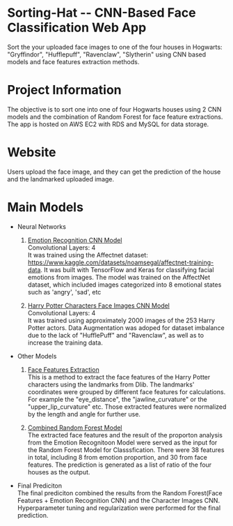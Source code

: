 # Sorting-Hat -- CNN-Based  Face Classification Web App
Sort the your uploaded face images to one of the four houses in Hogwarts: "Gryffindor", "Hufflepuff", "Ravenclaw", "Slytherin" using CNN based models and face features extraction methods.


# Project Information
The objective is to sort one into one of four Hogwarts houses using 2 CNN models and the combination of Random Forest for face feature extractions.
The app is hosted on AWS EC2 with RDS and MySQL for data storage.

# Website
Users upload the face image, and they can get the prediction of the house and the landmarked uploaded image. 

# Main Models
- Neural Networks<br />
  1. <ins>Emotion Recognition CNN Model</ins><br />
    Convolutional Layers: 4<br />
   It was trained using the Affectnet dataset: https://www.kaggle.com/datasets/noamsegal/affectnet-training-data.
   It was built with TensorFlow and Keras for classifying facial emotions from images. The model was trained on the AffectNet dataset, which included images categorized into 8 emotional states such as 'angry', 'sad', etc

  2. <ins>Harry Potter Characters Face Images CNN Model</ins><br />
    Convolutional Layers: 4<br />
    It was trained using approximately 2000 images of the 253 Harry Potter actors. Data Augmentation was adoped for dataset imbalance due to the lack of "HufflePuff" and "Ravenclaw", as well as to increase the training data.

- Other Models<br />
  1. <ins>Face Features Extraction </ins><br />
    This is a method to extract the face features of the Harry Potter characters using the landmarks from Dlib. The landmarks' coordinates were grouped by different face features for calculations. For example the "eye_distance", the "jawline_curvature" or the "upper_lip_curvature" etc. Those extracted features were normalized by the length and angle for further use.
  

  2. <ins>Combined Random Forest Model</ins><br />
     The extracted face features and the result of the proporton analysis from the Emotion Recognitoon Model were served as the input for the Random Forest Model for Classsfication. There were 38 features in total, including 8 from emotion proportion, and 30 from face features. The prediction is generated as a list of ratio of the four houses as the output.
- Final Prediciton<br />
  The final prediciton combined the results from the Random Forest(Face Features + Emotion Recognition CNN) and the Character Images CNN. Hyperparameter tuning and regularization were performed for the final prediction.





